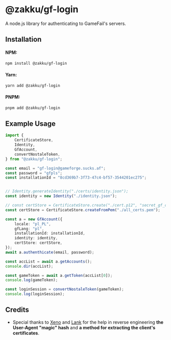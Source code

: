 # @zakku/gf-login

A node.js library for authenticating to GameFail's servers.

## Installation

#### NPM:

```bash
npm install @zakku/gf-login
```

#### Yarn:

```bash
yarn add @zakku/gf-login
```

#### PNPM:

```bash
pnpm add @zakku/gf-login
```

## Example Usage

```typescript
import {
    CertificateStore,
    Identity,
    GfAccount,
    convertNostaleToken,
} from "@zakku/gf-login";

const email = "gf-login@gameforge.sucks.af";
const password = "gfpls";
const installationId = "8cd369b7-3f73-47c4-bf57-3544201ec275";


// Identity.generateIdentity("./certs/identity.json");
const identity = new Identity("./identity.json");

// const certStore = CertificateStore.create("./cert.p12", "secret_gf_cert_password");
const certStore = CertificateStore.createFromPem("./all_certs.pem");

const a = new GfAccount({
    locale: "pl_PL",
    gfLang: "pl",
    installationId: installationId,
    identity: identity,
    certStore: certStore,
});
await a.authenthicate(email, password);

const accList = await a.getAccounts();
console.dir(accList);

const gameToken = await a.getToken(accList[0]);
console.log(gameToken);

const loginSession = convertNostaleToken(gameToken);
console.log(loginSession);
```

## Credits
- Special thanks to [Xeno](https://github.com/imxeno) and [Lank](https://github.com/Lank891) for the help in reverse engineering **the User-Agent "magic" hash** and **a method for extracting the client's certificates**.
